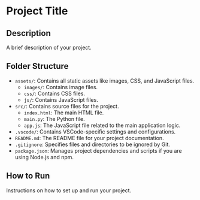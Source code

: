 # Project Title

## Description
A brief description of your project.

## Folder Structure
- `assets/`: Contains all static assets like images, CSS, and JavaScript files.
  - `images/`: Contains image files.
  - `css/`: Contains CSS files.
  - `js/`: Contains JavaScript files.
- `src/`: Contains source files for the project.
  - `index.html`: The main HTML file.
  - `main.py`: The Python file.
  - `app.js`: The JavaScript file related to the main application logic.
- `.vscode/`: Contains VSCode-specific settings and configurations.
- `README.md`: The README file for your project documentation.
- `.gitignore`: Specifies files and directories to be ignored by Git.
- `package.json`: Manages project dependencies and scripts if you are using Node.js and npm.

## How to Run
Instructions on how to set up and run your project.